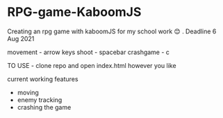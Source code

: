# RPG-game-KaboomJS
Creating an rpg game with kaboomJS for my school work  😊 . Deadline 6 Aug 2021 


movement - arrow keys
shoot - spacebar
crashgame - c

TO USE - clone repo and open index.html however you like

current working features
- moving
- enemy tracking
- crashing the game
